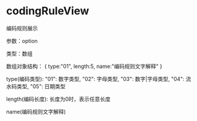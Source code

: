 # codingRuleView
编码规则展示

参数：option

类型：数组

数组对象结构： { type:"01", length:5, name:"编码规则文字解释" }

type(编码类型): "01": 数字类型, "02": 字母类型, "03": 数字|字母类型, "04": 流水码类型, "05": 日期类型

length(编码长度): 长度为0时，表示任意长度

name(编码规则文字解释)
